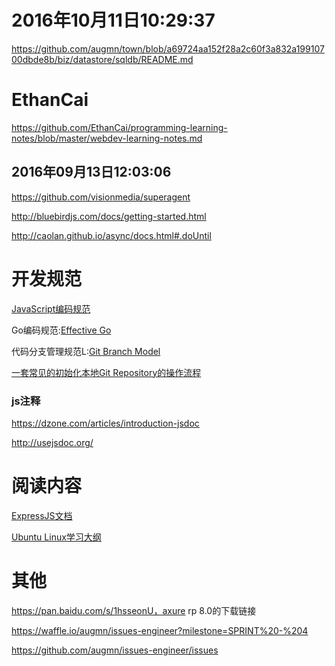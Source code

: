 
# 2016年10月11日10:29:37
https://github.com/augmn/town/blob/a69724aa152f28a2c60f3a832a19910700dbde8b/biz/datastore/sqldb/README.md

# EthanCai
https://github.com/EthanCai/programming-learning-notes/blob/master/webdev-learning-notes.md

## 2016年09月13日12:03:06
https://github.com/visionmedia/superagent

http://bluebirdjs.com/docs/getting-started.html


http://caolan.github.io/async/docs.html#.doUntil

# 开发规范
[JavaScript编码规范](https://github.com/airbnb/javascript)


Go编码规范:[Effective Go](http://docs.studygolang.com/doc/effective_go.html)		 

代码分支管理规范L:[Git Branch Model](http://nvie.com/posts/a-successful-git-branching-model/)

[一套常见的初始化本地Git Repository的操作流程](https://github.com/augmn/archguide/issues/14)

### js注释
https://dzone.com/articles/introduction-jsdoc

http://usejsdoc.org/

# 阅读内容
[ExpressJS文档](http://expressjs.com/)

[Ubuntu Linux学习大纲](https://github.com/EthanCai/linux-system-ops/blob/master/ubuntu-linux-study-guideline.md)



# 其他

https://pan.baidu.com/s/1hsseonU，axure rp 8.0的下载链接

https://waffle.io/augmn/issues-engineer?milestone=SPRINT%20-%204

https://github.com/augmn/issues-engineer/issues
